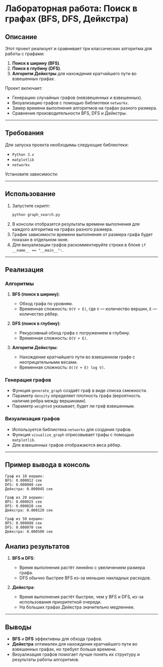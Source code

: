 # Лабораторная работа: Поиск в графах (BFS, DFS, Дейкстра)

## Описание
Этот проект реализует и сравнивает три классических алгоритма для работы с графами:
1. **Поиск в ширину (BFS)**.
2. **Поиск в глубину (DFS)**.
3. **Алгоритм Дейкстры** для нахождения кратчайшего пути во взвешенных графах.

Проект включает:
- Генерацию случайных графов (невзвешенных и взвешенных).
- Визуализацию графов с помощью библиотеки `networkx`.
- Замер времени выполнения алгоритмов на графах разного размера.
- Сравнение производительности BFS, DFS и Дейкстры.

---

## Требования
Для запуска проекта необходимы следующие библиотеки:
- `Python 3.x`
- `matplotlib`
- `networkx`

Установите зависимости:

---

## Использование
1. Запустите скрипт:
   ```bash
   python graph_search.py
   ```
2. В консоли отобразятся результаты времени выполнения для каждого алгоритма на графах разного размера.
3. График зависимости времени выполнения от размера графа будет показан в отдельном окне.
4. Для визуализации графов раскомментируйте строки в блоке `if __name__ == "__main__":`.

---

## Реализация

### Алгоритмы
1. **BFS (поиск в ширину)**:
   - Обход графа по уровням.
   - Временная сложность: `O(V + E)`, где `V` — количество вершин, `E` — количество рёбер.

2. **DFS (поиск в глубину)**:
   - Рекурсивный обход графа с погружением в глубину.
   - Временная сложность: `O(V + E)`.

3. **Алгоритм Дейкстры**:
   - Нахождение кратчайшего пути во взвешенном графе с неотрицательными весами.
   - Временная сложность: `O((V + E) log V)`.

### Генерация графов
- Функция `generate_graph` создаёт граф в виде списка смежности.
- Параметр `density` определяет плотность графа (вероятность наличия ребра между вершинами).
- Параметр `weighted` указывает, будет ли граф взвешенным.

### Визуализация графов
- Используется библиотека `networkx` для создания графов.
- Функция `visualize_graph` отрисовывает графы с помощью `matplotlib`.
- Для взвешенных графов отображаются веса рёбер.

---

## Пример вывода в консоль
```
Граф из 10 вершин:
BFS: 0.000012 сек
DFS: 0.000008 сек
Дейкстра: 0.000045 сек

Граф из 20 вершин:
BFS: 0.000025 сек
DFS: 0.000020 сек
Дейкстра: 0.000120 сек

Граф из 50 вершин:
BFS: 0.000080 сек
DFS: 0.000070 сек
Дейкстра: 0.000500 сек
```

## Анализ результатов
1. **BFS и DFS**:
   - Время выполнения растёт линейно с увеличением размера графа.
   - DFS обычно быстрее BFS из-за меньших накладных расходов.

2. **Дейкстра**:
   - Время выполнения растёт быстрее, чем у BFS и DFS, из-за использования приоритетной очереди.
   - На больших графах Дейкстра значительно медленнее.

---

## Выводы
- **BFS** и **DFS** эффективны для обхода графов.
- **Дейкстра** оптимален для нахождения кратчайшего пути во взвешенных графах, но требует больше времени.
- Визуализация графов помогает лучше понять их структуру и результаты работы алгоритмов.
